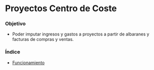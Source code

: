 # Proyectos Centro de Coste

### Objetivo

* Poder imputar ingresos y gastos a proyectos a partir de albaranes y facturas de compras y ventas.

### Índice
  
  * [Funcionamiento](./funcionamiento.md)
